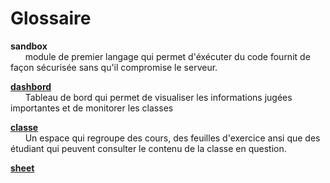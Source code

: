 # Glossaire

**sandbox**\
 &nbsp;&nbsp;&nbsp;&nbsp;&nbsp;&nbsp;module de premier langage qui permet d'éxécuter du code fournit de façon sécurisée
 sans qu'il compromise le serveur.
 
**[dashbord](concept/tableaudebord.md)**\
 &nbsp;&nbsp;&nbsp;&nbsp;&nbsp;&nbsp;Tableau de bord qui permet de visualiser les informations jugées importantes et de monitorer les classes

**[classe](concept/classe.md)**\
 &nbsp;&nbsp;&nbsp;&nbsp;&nbsp;&nbsp;Un espace qui regroupe des cours, des feuilles d'exercice ansi que des étudiant qui          peuvent consulter le contenu de la classe en question. 
 
**[sheet](concept/feuille.md)**\
 &nbsp;&nbsp;&nbsp;&nbsp;&nbsp;&nbsp;
 
 
